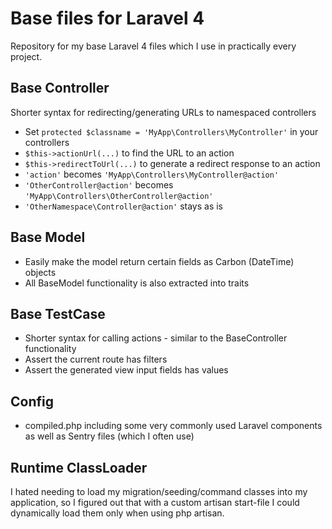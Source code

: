 # Base files for Laravel 4
Repository for my base Laravel 4 files which I use in practically every project.

## Base Controller
Shorter syntax for redirecting/generating URLs to namespaced controllers

- Set `protected $classname = 'MyApp\Controllers\MyController'` in your controllers
- `$this->actionUrl(...)` to find the URL to an action
- `$this->redirectToUrl(...)` to generate a redirect response to an action
- `'action'` becomes `'MyApp\Controllers\MyController@action'`
- `'OtherController@action'` becomes `'MyApp\Controllers\OtherController@action'`
- `'OtherNamespace\Controller@action'` stays as is

## Base Model
- Easily make the model return certain fields as Carbon (DateTime) objects
- All BaseModel functionality is also extracted into traits

## Base TestCase
- Shorter syntax for calling actions - similar to the BaseController functionality
- Assert the current route has filters
- Assert the generated view input fields has values

## Config
- compiled.php including some very commonly used Laravel components as well as Sentry files (which I often use)

## Runtime ClassLoader
I hated needing to load my migration/seeding/command classes into my application, so I figured out that with a custom artisan start-file I could dynamically load them only when using php artisan.